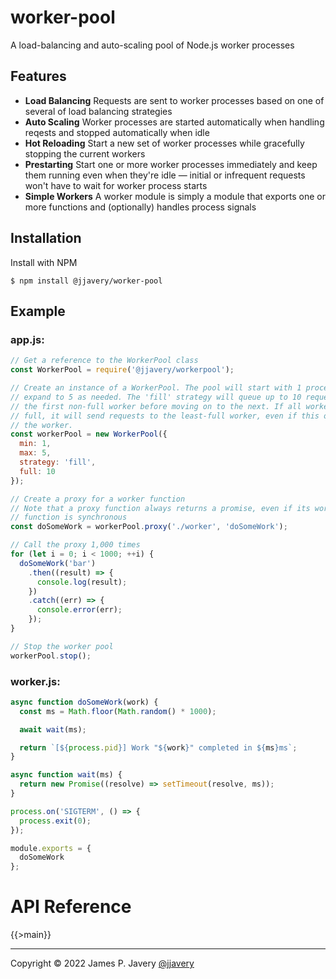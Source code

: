 # worker-pool

A load-balancing and auto-scaling pool of Node.js worker processes

## Features

- **Load Balancing** Requests are sent to worker processes based on one of several of load balancing strategies
- **Auto Scaling** Worker processes are started automatically when handling reqests and stopped automatically when idle
- **Hot Reloading** Start a new set of worker processes while gracefully stopping the current workers
- **Prestarting** Start one or more worker processes immediately and keep them running even when they're idle — initial or infrequent requests won't have to wait for worker process starts
- **Simple Workers** A worker module is simply a module that exports one or more functions and (optionally) handles process signals

## Installation

Install with NPM

```shell
$ npm install @jjavery/worker-pool
```

## Example

### app.js:

```javascript
// Get a reference to the WorkerPool class
const WorkerPool = require('@jjavery/workerpool');

// Create an instance of a WorkerPool. The pool will start with 1 process and
// expand to 5 as needed. The 'fill' strategy will queue up to 10 requests in
// the first non-full worker before moving on to the next. If all workers are
// full, it will send requests to the least-full worker, even if this overfills
// the worker.
const workerPool = new WorkerPool({
  min: 1,
  max: 5,
  strategy: 'fill',
  full: 10
});

// Create a proxy for a worker function
// Note that a proxy function always returns a promise, even if its worker
// function is synchronous
const doSomeWork = workerPool.proxy('./worker', 'doSomeWork');

// Call the proxy 1,000 times
for (let i = 0; i < 1000; ++i) {
  doSomeWork('bar')
    .then((result) => {
      console.log(result);
    })
    .catch((err) => {
      console.error(err);
    });
}

// Stop the worker pool
workerPool.stop();
```

### worker.js:

```javascript
async function doSomeWork(work) {
  const ms = Math.floor(Math.random() * 1000);

  await wait(ms);

  return `[${process.pid}] Work "${work}" completed in ${ms}ms`;
}

async function wait(ms) {
  return new Promise((resolve) => setTimeout(resolve, ms));
}

process.on('SIGTERM', () => {
  process.exit(0);
});

module.exports = {
  doSomeWork
};
```

# API Reference

{{>main}}

---

Copyright &copy; 2022 James P. Javery [@jjavery](https://github.com/jjavery)
